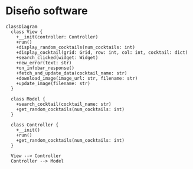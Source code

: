 # Diseño software

<!-- Notas para el desarrollo de este documento
En este fichero debeis documentar el diseño software de la práctica.

warning: El diseño en un elemento "vivo". No olvideis actualizarlo a medida que cambia durante la realización de la práctica.

:warning: Recordad que el diseño debe separar _vista_ y _estado/modelo_.
	 
El lenguaje de modelado es UML y debeis usar Mermaid para incluir los diagramas dentro de este documento.
-->

```mermaid
classDiagram
  class View {
    +__init(controller: Controller)
    +run()
    +display_random_cocktails(num_cocktails: int)
    +display_cocktail(grid: Grid, row: int, col: int, cocktail: dict)
    +search_clicked(widget: Widget)
    +new_error(text: str)
    +on_infobar_response()
    +fetch_and_update_data(cocktail_name: str)
    +download_image(image_url: str, filename: str)
    +update_image(filename: str)
  }

  class Model {
    +search_cocktail(cocktail_name: str)
    +get_random_cocktails(num_cocktails: int)
  }

  class Controller {
    +__init()
    +run()
    +get_random_cocktails(num_cocktails: int)
  }

  View --> Controller
  Controller --> Model
